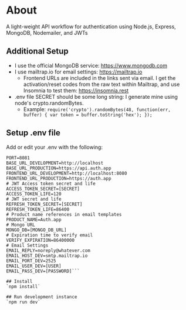 # About
A light-weight API workflow for authentication using Node.js, Express, MongoDB, Nodemailer, and JWTs

## Additional Setup
- I use the official MongoDB service: https://www.mongodb.com
- I use mailtrap.io for email settings: https://mailtrap.io
  - Frontend URLs are included in the links sent via email. I get the activation/reset codes from the raw text within Mailtrap, and use Insomnia to test them: https://insomnia.rest
- .env file SECRET should be some long string: I generate mine using node's crypto.randomBytes.
  - Example: ```require('crypto').randomBytes(48, function(err, buffer) {
  var token = buffer.toString('hex');
});```

## Setup .env file
Add or edit your .env with the following:

```# Port and URLs
PORT=8081
BASE_URL_DEVELOPMENT=http://localhost
BASE_URL_PRODUCTION=https://api.auth.app
FRONTEND_URL_DEVELOPMENT=http://localhost:8080
FRONTEND_URL_PRODUCTION=https://auth.app
# JWT Access token secret and life
ACCESS_TOKEN_SECRET=[SECRET]
ACCESS_TOKEN_LIFE=120
# JWT secret and life
REFRESH_TOKEN_SECRET=[SECRET]
REFRESH_TOKEN_LIFE=86400
# Product name references in email templates
PRODUCT_NAME=Auth.app
# Mongo URL
MONGO_DB=[MONGO_DB_URL]
# Expiration time to verify email
VERIFY_EXPIRATION=86400000
# Email Settings
EMAIL_REPLY=noreply@whatever.com
EMAIL_HOST_DEV=smtp.mailtrap.io
EMAIL_PORT_DEV=2525
EMAIL_USER_DEV=[USER]
EMAIL_PASS_DEV=[PASSWORD]```

## Install
`npm install`

## Run development instance
`npm run dev`
